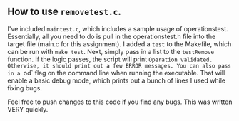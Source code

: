 ## How to use `removetest.c`.

I've included `maintest.c`, which includes a sample usage of operationstest. Essentially, all you need to do is pull in the
operationstest.h file into the target file (main.c for this assignment). I added a `test` to the Makefile, which can be run with `make test`. Next,
simply pass in a list to the `testRemove` function.  If the logic passes, the script will print `Operation validated.
Otherwise, it should print out a few ERROR messages. You can also pass in a `od` flag on the command line when running
the executable. That will enable a basic debug mode, which prints out a bunch of lines I used while fixing bugs.

Feel free to push changes to this code if you find any bugs. This was written VERY quickly.

